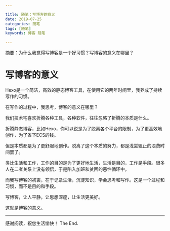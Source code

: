 ```yaml
---

title: 随笔：写博客的意义
date: 2019-07-25
categories: 随笔
tags: [随笔]
keywords: 博客 随笔

---
```


摘要：为什么我觉得写博客是一个好习惯？写博客的意义在哪里？

<!--more-->

# 写博客的意义

Hexo是一个简洁，高效的静态博客工具，在使用它的两年时间里，我养成了持续写作的习惯。

在写作的过程中，我思考，博客的意义在哪里？

我们技术宅喜欢折腾各种工具，各种软件，往往忽略了折腾的本质是什么。

折腾静态博客，比如Hexo，你可以说是为了脱离各个平台的限制，为了更高效地创作，为了省下ECS的钱。

但是本质都是为了更舒服地创作。脱离了这个本质的努力，都是浅尝辄止的浪费时间罢了。

类比生活和工作，工作的目的是为了更好地生活，生活是目的，工作是手段。很多人在二者关系上没有领悟，于是陷入加班和贫困的恶性循环中。

而我写博客的初衷，在于记录生活，沉淀知识，学会思考和写作。这是一个过程和习惯，而不是目的和手段。

写博客，让人平静，让思想深邃，让生活更美好。

这就是博客的意义。


---

感谢阅读，祝您生活愉快！
The End.
<!--stackedit_data:
eyJoaXN0b3J5IjpbMzA3MDg3ODEyLC0yMTMzODY0NzMxLDU0Nz
YxNDIzNV19
-->